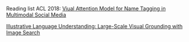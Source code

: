 Reading list
ACL 2018:
<a href="http://aclweb.org/anthology/P18-1185"> Viual Attention Model for Name Tagging in Multimodal Social Media </a>

<a href="http://aclweb.org/anthology/P18-1085"> Illustrative Language Understanding: Large-Scale Visual Grounding with Image Search</a>

